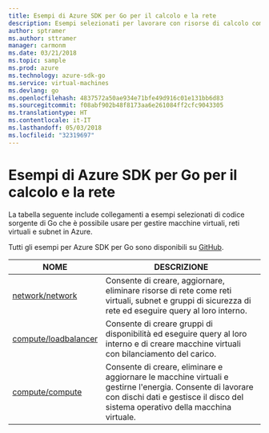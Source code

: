 ```yaml
---
title: Esempi di Azure SDK per Go per il calcolo e la rete
description: Esempi selezionati per lavorare con risorse di calcolo come macchine virtuali e reti virtuali da Azure SDK per Go.
author: sptramer
ms.author: sttramer
manager: carmonm
ms.date: 03/21/2018
ms.topic: sample
ms.prod: azure
ms.technology: azure-sdk-go
ms.service: virtual-machines
ms.devlang: go
ms.openlocfilehash: 4837572a50ae934e71bfe49d916c01e131bb6d83
ms.sourcegitcommit: f08abf902b48f8173aa6e261084ff2cfc9043305
ms.translationtype: HT
ms.contentlocale: it-IT
ms.lasthandoff: 05/03/2018
ms.locfileid: "32319697"
---
```

# <a name="azure-sdk-for-go-samples-for-compute-and-networking"></a>Esempi di Azure SDK per Go per il calcolo e la rete

La tabella seguente include collegamenti a esempi selezionati di codice sorgente di Go che è possibile usare per gestire macchine virtuali, reti virtuali e subnet in Azure. 

Tutti gli esempi per Azure SDK per Go sono disponibili su [GitHub](https://github.com/Azure-Samples/azure-sdk-for-go-samples).

| NOME | DESCRIZIONE |
|------|-------------|
| [network/network](https://github.com/Azure-Samples/azure-sdk-for-go-samples/blob/master/network/network.go) | Consente di creare, aggiornare, eliminare risorse di rete come reti virtuali, subnet e gruppi di sicurezza di rete ed eseguire query al loro interno. |
| [compute/loadbalancer](https://github.com/Azure-Samples/azure-sdk-for-go-samples/blob/master/compute/loadbalancer.go) | Consente di creare gruppi di disponibilità ed eseguire query al loro interno e di creare macchine virtuali con bilanciamento del carico. |
| [compute/compute](https://github.com/Azure-Samples/azure-sdk-for-go-samples/blob/master/compute/compute.go) | Consente di creare, eliminare e aggiornare le macchine virtuali e gestirne l'energia. Consente di lavorare con dischi dati e gestisce il disco del sistema operativo della macchina virtuale. |
